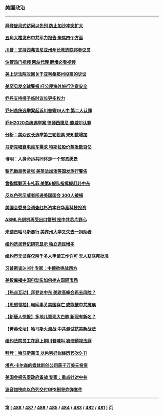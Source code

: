 ### 美国政治
---
#### [拜登旋风式访问以色列 防止加沙冲突扩大](../../pages/ncid1078159/n14098930.md?10200445) 
#### [五角大楼发布中共军力报告 聚焦四个方面](../../pages/ncid1078159/n14098878.md?10200445) 
#### [川普：支持西弗吉尼亚州州长竞选联邦参议员](../../pages/ncid1078159/n14098911.md?10200445) 
#### [油管热门视频 网站代理 翻墙必看视频](http://138.2.39.72:81/youtube.html?epic-marker?10200445)
#### [美上诉法院驳回关于亚利桑那州投票的诉讼](../../pages/ncid1078159/n14098886.md?10200445) 
#### [美罕见发全球警报 吁公民海外旅行注意安全](../../pages/ncid1078159/n14098908.md?10200445) 
#### [乔丹支持授予临时议长更多权力](../../pages/ncid1078159/n14098900.md?10200445) 
#### [乔州总统选举案起诉川普等19人中 第二人认罪](../../pages/ncid1078159/n14098865.md?10200445) 
#### [乔州2020总统选举案 律师西德尼‧鲍威尔认罪](../../pages/ncid1078159/n14098866.md?10200445) 
#### [分析：美众议长选举第三轮投票 未知数增加](../../pages/ncid1078159/n14098669.md?10200445) 
#### [马斯克唱衰电动车需求 特斯拉股价蒸发数百亿](../../pages/ncid1078159/n14098847.md?10200445) 
#### [博明：人类命运共同体是一个邪恶愿景](../../pages/ncid1078159/n14098778.md?10200445) 
#### [黎巴嫩局势紧张 美英法加澳等国发旅行警告](../../pages/ncid1078159/n14098697.md?10200445) 
#### [曾指挥剿灭卡扎菲 美第6舰队指挥舰赶赴中东](../../pages/ncid1078159/n14098670.md?10200445) 
#### [反以色列示威者闯进美国国会 300人被捕](../../pages/ncid1078159/n14098552.md?10200445) 
#### [美国会委员会调查红杉资本在华高科技投资](../../pages/ncid1078159/n14098474.md?10200445) 
#### [ASML光刻机再受出口管制 挫中共芯片野心](../../pages/ncid1078159/n14098332.md?10200445) 
#### [未谴责哈马斯暴行 美宾州大学又失去一捐助者](../../pages/ncid1078159/n14098325.md?10200445) 
#### [纽约选民登记研究显示 独立选民增多](../../pages/ncid1078159/n14098415.md?10200445) 
#### [纽约市无证客仅两千多人申请工作许可 无人获联邦批准](../../pages/ncid1078159/n14098395.md?10200445) 
#### [习普密谈3小时 专家：中俄欲挑战西方](../../pages/ncid1078159/n14098346.md?10200445) 
#### [美智库揭中国电动车如何抢占国际市场](../../pages/ncid1078159/n14098280.md?10200445) 
#### [【热点互动】拜登访中东 美欧高峰会再去风险？](../../pages/ncid1078159/n14098233.md?10200445) 
#### [【思想领袖】电网事关美国存亡 或能被中共瘫痪](../../pages/ncid1078159/n14088337.md?10200445) 
#### [【新唐人快报】多地儿童现大白肺 新冠有新名？](../../pages/ncid1078159/n14098252.md?10200445) 
#### [【菁英论坛】哈马斯火海战 中共测试抗美新战法](../../pages/ncid1078159/n14098248.md?10200445) 
#### [纽约法院员工在庭上朝川普喊叫 被控藐视法庭](../../pages/ncid1078159/n14098179.md?10200445) 
#### [拜登：哈马斯袭击 以色列好似经历15次9·11](../../pages/ncid1078159/n14098176.md?10200445) 
#### [塔克‧卡尔森的媒体新创公司获千万美元投资](../../pages/ncid1078159/n14098169.md?10200445) 
#### [美国会报告促政府备战 专家：重点针对中共](../../pages/ncid1078159/n14097499.md?10200445) 
#### [波音加快向以色列交付GPS制导炸弹套件](../../pages/ncid1078159/n14098212.md?10200445) 

---
#### 第 [ [488](./488.md?10200445) / [487](./487.md?10200445) / [486](./486.md?10200445) / [485](./485.md?10200445) / [484](./484.md?10200445) / [483](./483.md?10200445) / [482](./482.md?10200445) / [481](./481.md?10200445) ] 页
